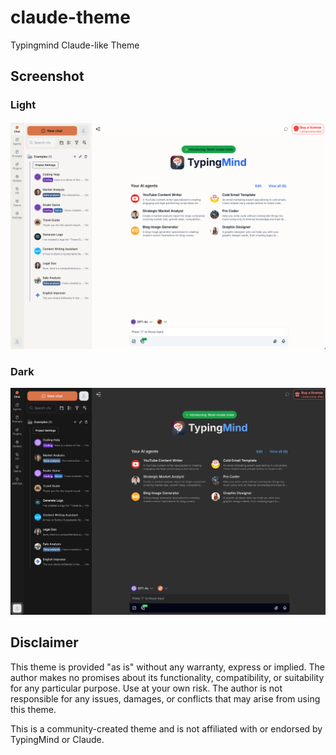 # claude-theme
Typingmind Claude-like Theme

## Screenshot
### Light
![Preview Light](SCR-20250711-nric.png)

### Dark
![Preview Dark](SCR-20250711-nrjx.png)

## Disclaimer

This theme is provided "as is" without any warranty, express or implied. The author makes no promises about its functionality, compatibility, or suitability for any particular purpose. Use at your own risk. The author is not responsible for any issues, damages, or conflicts that may arise from using this theme.

This is a community-created theme and is not affiliated with or endorsed by TypingMind or Claude.

